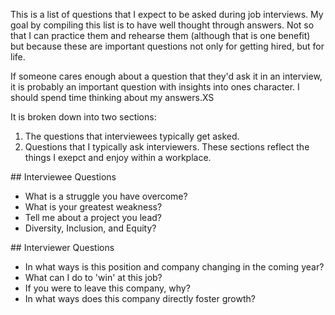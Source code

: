 This is a list of questions that I expect to be asked during job
interviews. My goal by compiling this list is to have well thought
through answers.  Not so that I can practice them and rehearse them
(although that is one benefit) but because these are important
questions not only for getting hired, but for life.

If someone cares enough about a question that they'd ask it in an
interview, it is probably an important question with insights into ones
character. I should spend time thinking about my answers.XS

It is broken down into two sections:

1.  The questions that interviewees typically get asked.
2.  Questions that I typically ask interviewers. These sections reflect
    the things I exepct and enjoy within a workplace.

\## Interviewee Questions

-   What is a struggle you have overcome?
-   What is your greatest weakness?
-   Tell me about a project you lead?
-   Diversity, Inclusion, and Equity?

\## Interviewer Questions

-   In what ways is this position and company changing in the coming
    year?
-   What can I do to 'win' at this job?
-   If you were to leave this company, why?
-   In what ways does this company directly foster growth?

